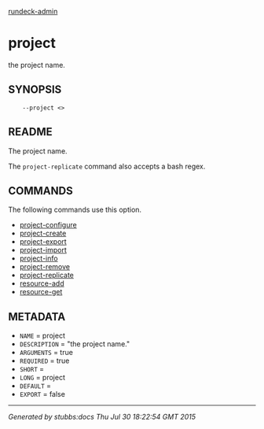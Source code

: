 [rundeck-admin](../../index.html)

# project

the project name.

## SYNOPSIS

        --project <>

## README

The project name.

The `project-replicate` command also accepts a bash regex.

## COMMANDS

The following commands use this option.

* [project-configure](../../commands/project-configure/index.html)
* [project-create](../../commands/project-create/index.html)
* [project-export](../../commands/project-export/index.html)
* [project-import](../../commands/project-import/index.html)
* [project-info](../../commands/project-info/index.html)
* [project-remove](../../commands/project-remove/index.html)
* [project-replicate](../../commands/project-replicate/index.html)
* [resource-add](../../commands/resource-add/index.html)
* [resource-get](../../commands/resource-get/index.html)

## METADATA

* `NAME` = project
* `DESCRIPTION` = "the project name."
* `ARGUMENTS` = true
* `REQUIRED` = true
* `SHORT` = 
* `LONG` = project
* `DEFAULT` = 
* `EXPORT` = false

----

*Generated by stubbs:docs Thu Jul 30 18:22:54 GMT 2015*

